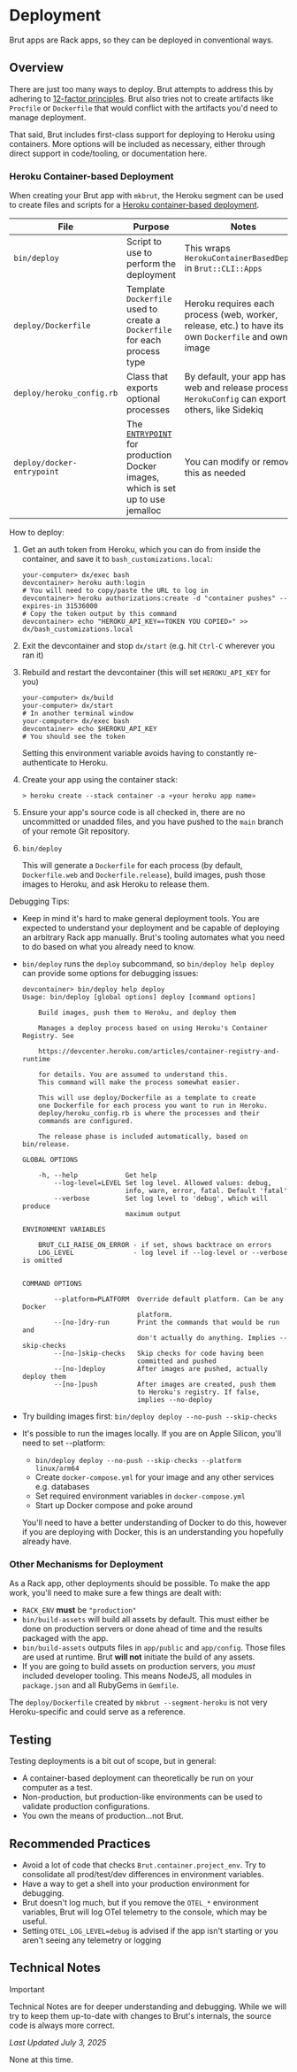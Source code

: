# Deployment

Brut apps are Rack apps, so they can be deployed in conventional
ways.

## Overview

There are just too many ways to deploy.  Brut attempts to address this by adhering to [12-factor principles](https://12factor.net).  Brut also tries not to create artifacts like `Procfile` or `Dockerfile` that would conflict with the artifacts you'd need to manage deployment.

That said, Brut includes first-class support for deploying to Heroku using containers.  More options will be included as necessary, either through direct support in code/tooling, or documentation here.

### Heroku Container-based Deployment

When creating your Brut app with `mkbrut`, the Heroku segment can be used to create files and scripts for a [Heroku container-based deployment](https://devcenter.heroku.com/articles/container-registry-and-runtime).

| File | Purpose | Notes |
|------|---------|-------|
| `bin/deploy` | Script to use to perform the deployment | This wraps `HerokuContainerBasedDeploy` in `Brut::CLI::Apps` |
| `deploy/Dockerfile` | Template `Dockerfile` used to create a `Dockerfile` for each process type | Heroku requires each process (web, worker, release, etc.) to have its own `Dockerfile` and own image |
| `deploy/heroku_config.rb` | Class that exports optional processes | By default, your app has a web and release process. `HerokuConfig` can export others, like Sidekiq |
| `deploy/docker-entrypoint` | The [`ENTRYPOINT`](https://docs.docker.com/reference/dockerfile/#entrypoint) for production Docker images, which is set up to use jemalloc | You can modify or remove this as needed |

How to deploy:

1. Get an auth token from Heroku, which you can do from inside the container, and save it to
   `bash_customizations.local`:

   ```
   your-computer> dx/exec bash
   devcontainer> heroku auth:login
   # You will need to copy/paste the URL to log in
   devcontainer> heroku authorizations:create -d "container pushes" --expires-in 31536000
   # Copy the token output by this command
   devcontainer> echo "HEROKU_API_KEY=«TOKEN YOU COPIED»" >> dx/bash_customizations.local
   ```
2. Exit the devcontainer and  stop `dx/start` (e.g. hit `Ctrl-C` wherever you ran it)
3. Rebuild and restart the devcontainer (this will set `HEROKU_API_KEY` for you)

   ```
   your-computer> dx/build
   your-computer> dx/start
   # In another terminal window
   your-computer> dx/exec bash
   devcontainer> echo $HEROKU_API_KEY
   # You should see the token
   ```

   Setting this environment variable avoids having to constantly re-authenticate to Heroku.

4. Create your app using the container stack:

   ```
   > heroku create --stack container -a «your heroku app name»
   ```
5. Ensure your app's source code is all checked in, there are no uncommitted or unadded files, and you have pushed to the `main` branch of your remote Git repository.
6. `bin/deploy`

   This will generate a `Dockerfile` for each process (by default, `Dockerfile.web` and `Dockerfile.release`), build images, push those images to Heroku, and ask Heroku to release them.

Debugging Tips:

* Keep in mind it's hard to make general deployment tools. You are expected to understand your deployment and be capable of deploying an arbitrary Rack app manually.  Brut's tooling automates what you need to do based on what you already need to know.
* `bin/deploy` runs the `deploy` subcommand, so `bin/deploy help deploy` can provide some options for debugging issues:

  ```
  devcontainer> bin/deploy help deploy
  Usage: bin/deploy [global options] deploy [command options] 

      Build images, push them to Heroku, and deploy them

      Manages a deploy process based on using Heroku's Container Registry. See

      https://devcenter.heroku.com/articles/container-registry-and-runtime

      for details. You are assumed to understand this.
      This command will make the process somewhat easier.

      This will use deploy/Dockerfile as a template to create
      one Dockerfile for each process you want to run in Heroku.
      deploy/heroku_config.rb is where the processes and their
      commands are configured.

      The release phase is included automatically, based on bin/release.

  GLOBAL OPTIONS

      -h, --help            Get help
          --log-level=LEVEL Set log level. Allowed values: debug,
                            info, warn, error, fatal. Default 'fatal'
          --verbose         Set log level to 'debug', which will produce
                            maximum output

  ENVIRONMENT VARIABLES

      BRUT_CLI_RAISE_ON_ERROR - if set, shows backtrace on errors
      LOG_LEVEL               - log level if --log-level or --verbose is omitted


  COMMAND OPTIONS

          --platform=PLATFORM  Override default platform. Can be any Docker
                               platform.
          --[no-]dry-run       Print the commands that would be run and
                               don't actually do anything. Implies --skip-checks
          --[no-]skip-checks   Skip checks for code having been
                               committed and pushed
          --[no-]deploy        After images are pushed, actually deploy them
          --[no-]push          After images are created, push them
                               to Heroku's registry. If false,
                               implies --no-deploy
  ```
* Try building images first: `bin/deploy deploy --no-push --skip-checks`
* It's possible to run the images locally.  If you are on Apple Silicon, you'll
  need to set --platform:

  * `bin/deploy deploy --no-push --skip-checks --platform linux/arm64`
  * Create `docker-compose.yml` for your image and any other services e.g. databases
  * Set required environment variables in `docker-compose.yml`
  * Start up Docker compose and poke around

  You'll need to have a better understanding of Docker to do this, however if you
  are deploying with Docker, this is an understanding you hopefully already have.

### Other Mechanisms for Deployment

As a Rack app, other deployments should be possible.  To make the app work, you'll need to make sure a few things are dealt with:

* `RACK_ENV` **must** be `"production"`
* `bin/build-assets` will build all assets by default.  This must either be done on production servers or done ahead of time and the results packaged with the app.
* `bin/build-assets` outputs files in `app/public` and `app/config`.  Those files are used at runtime.  Brut **will not** initiate the build of any assets.
* If you are going to build assets on production servers, you *must* included developer tooling. This means NodeJS, all modules in `package.json` and all RubyGems in `Gemfile`.

The `deploy/Dockerfile` created by `mkbrut --segment-heroku` is not very Heroku-specific and could serve as a reference.

## Testing

Testing deployments is a bit out of scope, but in general:

* A container-based deployment can theoretically be run on your computer as a test.
* Non-production, but production-like environments can be used to validate production configurations.
* You own the means of production…not Brut.

## Recommended Practices

* Avoid a lot of code that checks `Brut.container.project_env`.  Try to consolidate all prod/test/dev differences in environment variables.
* Have a way to get a shell into your production environment for debugging.
* Brut doesn't log much, but if you remove the `OTEL_*` environment variables, Brut will log OTel telemetry to the console, which may be useful. 
* Setting `OTEL_LOG_LEVEL=debug` is advised if the app isn't starting or you aren't seeing any telemetry or logging

## Technical Notes

> [!IMPORTANT]
> Technical Notes are for deeper understanding and debugging. While we will try to keep them up-to-date with changes to Brut's
> internals, the source code is always more correct.

_Last Updated July 3, 2025_

None at this time.
